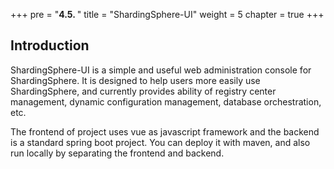 +++
pre = "<b>4.5. </b>"
title = "ShardingSphere-UI"
weight = 5
chapter = true
+++

## Introduction

ShardingSphere-UI is a simple and useful web administration console for ShardingSphere. 
It is designed to help users more easily use ShardingSphere, and currently provides ability of registry center management, dynamic configuration management, database orchestration, etc.

The frontend of project uses vue as javascript framework and the backend is a standard spring boot project. 
You can deploy it with maven, and also run locally by separating the frontend and backend.
